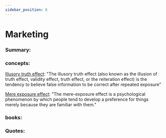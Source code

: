 ```yaml
---
sidebar_position: 6
---
```


# Marketing



### Summary: 





### concepts:

[Illusory truth effect](https://en.wikipedia.org/wiki/Illusory_truth_effect):
"The illusory truth effect (also known as the illusion of truth effect, validity effect, truth effect, or the reiteration effect) is the tendency to believe false information to be correct after repeated exposure"


[Mere exposure effect](https://en.wikipedia.org/wiki/Mere-exposure_effect): 
"The mere-exposure effect is a psychological phenomenon by which people tend to develop a preference for things merely because they are familiar with them."






### books:



### Quotes:



